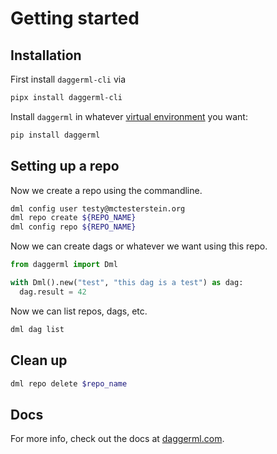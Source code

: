 # Getting started

## Installation

First install `daggerml-cli` via

```bash
pipx install daggerml-cli
```

Install `daggerml` in whatever [virtual environment](https://docs.python.org/3/tutorial/venv.html) you want:

```bash
pip install daggerml
```

## Setting up a repo

Now we create a repo using the commandline.

```bash
dml config user testy@mctesterstein.org
dml repo create ${REPO_NAME}
dml config repo ${REPO_NAME}
```

Now we can create dags or whatever we want using this repo.

```python
from daggerml import Dml

with Dml().new("test", "this dag is a test") as dag:
  dag.result = 42
```

Now we can list repos, dags, etc.

```bash
dml dag list
```

## Clean up

```bash
dml repo delete $repo_name
```

## Docs

For more info, check out the docs at [daggerml.com](https://daggerml.com).
